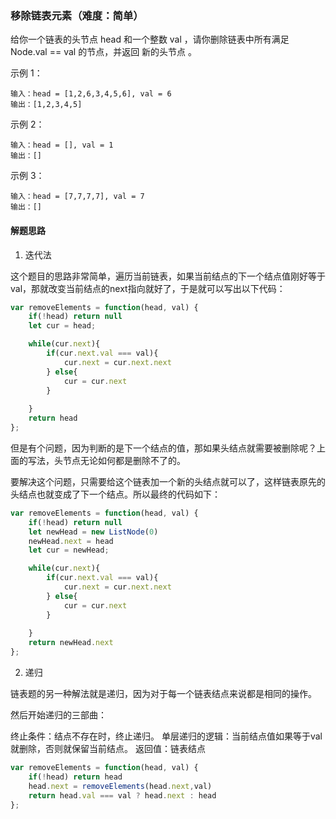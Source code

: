 ### 移除链表元素（难度：简单）

给你一个链表的头节点 head 和一个整数 val ，请你删除链表中所有满足 Node.val == val 的节点，并返回 新的头节点 。


示例 1：
```
输入：head = [1,2,6,3,4,5,6], val = 6
输出：[1,2,3,4,5]
```
示例 2：
```
输入：head = [], val = 1
输出：[]
```
示例 3：
```
输入：head = [7,7,7,7], val = 7
输出：[]
```


#### 解题思路

1. 迭代法

这个题目的思路非常简单，遍历当前链表，如果当前结点的下一个结点值刚好等于val，那就改变当前结点的next指向就好了，于是就可以写出以下代码：

```JavaScript
var removeElements = function(head, val) {
    if(!head) return null
    let cur = head;

    while(cur.next){
        if(cur.next.val === val){
            cur.next = cur.next.next
        } else{
            cur = cur.next
        }
         
    }
    return head
};
```
但是有个问题，因为判断的是下一个结点的值，那如果头结点就需要被删除呢？上面的写法，头节点无论如何都是删除不了的。

要解决这个问题，只需要给这个链表加一个新的头结点就可以了，这样链表原先的头结点也就变成了下一个结点。所以最终的代码如下：
```JavaScript
var removeElements = function(head, val) {
    if(!head) return null
    let newHead = new ListNode(0)
    newHead.next = head
    let cur = newHead;

    while(cur.next){
        if(cur.next.val === val){
            cur.next = cur.next.next
        } else{
            cur = cur.next
        }
         
    }
    return newHead.next
};
```

2. 递归

链表题的另一种解法就是递归，因为对于每一个链表结点来说都是相同的操作。

然后开始递归的三部曲：

终止条件：结点不存在时，终止递归。
单层递归的逻辑：当前结点值如果等于val就删除，否则就保留当前结点。
返回值：链表结点

```JavaScript
var removeElements = function(head, val) {
    if(!head) return head
    head.next = removeElements(head.next,val)
    return head.val === val ? head.next : head
};
```